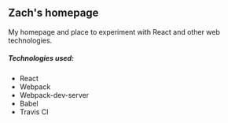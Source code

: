 ## Zach's homepage

My homepage and place to experiment with React and other web technologies.

##### Technologies used:
* React
* Webpack
* Webpack-dev-server
* Babel
* Travis CI
